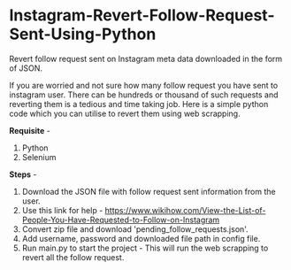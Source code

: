 # Instagram-Revert-Follow-Request-Sent-Using-Python
Revert follow request sent on Instagram meta data downloaded in the form of JSON.

If you are worried and not sure how many follow request you have sent to instagram user. There can be hundreds or thousand of such requests and reverting them is a tedious and time taking job. Here is a simple python code which you can utilise to revert them using web scrapping.

**Requisite** -
1. Python
2. Selenium

**Steps** - 
1. Download the JSON file with follow request sent information from the user.
2. Use this link for help - https://www.wikihow.com/View-the-List-of-People-You-Have-Requested-to-Follow-on-Instagram
3. Convert zip file and download 'pending_follow_requests.json'.
4. Add username, password and downloaded file path in config file.
5. Run main.py to start the project - This will run the web scrapping to revert all the follow request.
